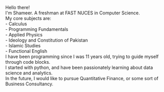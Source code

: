 Hello there!  
I'm Shameer. A freshman at FAST NUCES in Computer Science.  
My core subjects are:  
    - Calculus  
    - Programming Fundamentals  
    - Applied Physics  
    - Ideology and Constitution of Pakistan  
    - Islamic Studies  
    - Functional English  
I have been programming since I was 11 years old, trying to guide myself through code blocks.  
I started with python, and have been passionately learning about data science and analytics.  
In the future, I would like to pursue Quantitative Finance, or some sort of Business Consultancy.  
